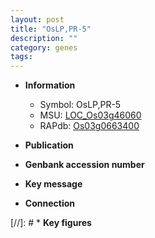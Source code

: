```yaml
---
layout: post
title: "OsLP,PR-5"
description: ""
category: genes
tags: 
---
```


* **Information**  
    + Symbol: OsLP,PR-5  
    + MSU: [LOC_Os03g46060](http://rice.uga.edu/cgi-bin/ORF_infopage.cgi?orf=LOC_Os03g46060)  
    + RAPdb: [Os03g0663400](http://rapdb.dna.affrc.go.jp/viewer/gbrowse_details/irgsp1?name=Os03g0663400)  

* **Publication**  

* **Genbank accession number**  

* **Key message**  

* **Connection**  

[//]: # * **Key figures**  


